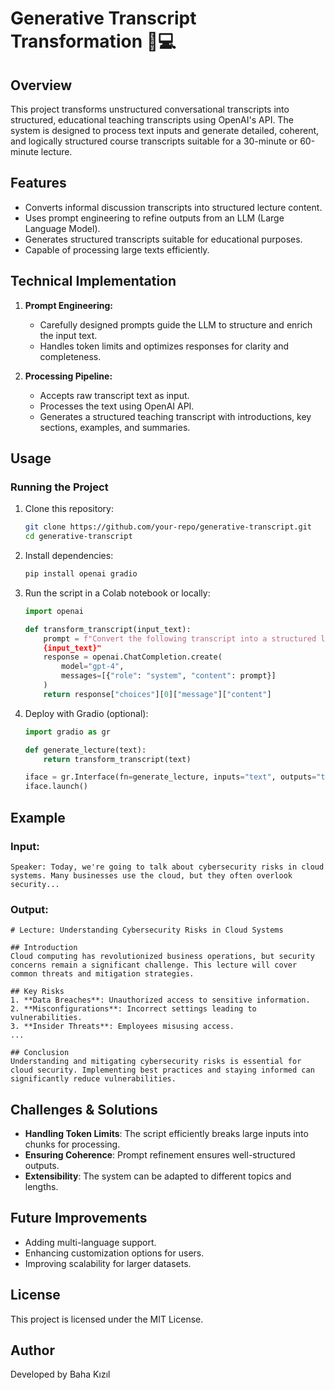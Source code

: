 # Generative Transcript Transformation 🚀💻

## Overview
This project transforms unstructured conversational transcripts into structured, educational teaching transcripts using OpenAI's API. The system is designed to process text inputs and generate detailed, coherent, and logically structured course transcripts suitable for a 30-minute or 60-minute lecture.

## Features
- Converts informal discussion transcripts into structured lecture content.
- Uses prompt engineering to refine outputs from an LLM (Large Language Model).
- Generates structured transcripts suitable for educational purposes.
- Capable of processing large texts efficiently.

## Technical Implementation
1. **Prompt Engineering:**
   - Carefully designed prompts guide the LLM to structure and enrich the input text.
   - Handles token limits and optimizes responses for clarity and completeness.

2. **Processing Pipeline:**
   - Accepts raw transcript text as input.
   - Processes the text using OpenAI API.
   - Generates a structured teaching transcript with introductions, key sections, examples, and summaries.

## Usage
### Running the Project
1. Clone this repository:
   ```bash
   git clone https://github.com/your-repo/generative-transcript.git
   cd generative-transcript
   ```
2. Install dependencies:
   ```bash
   pip install openai gradio
   ```
3. Run the script in a Colab notebook or locally:
   ```python
   import openai

   def transform_transcript(input_text):
       prompt = f"Convert the following transcript into a structured lecture:
       {input_text}"
       response = openai.ChatCompletion.create(
           model="gpt-4",
           messages=[{"role": "system", "content": prompt}]
       )
       return response["choices"][0]["message"]["content"]
   ```

4. Deploy with Gradio (optional):
   ```python
   import gradio as gr

   def generate_lecture(text):
       return transform_transcript(text)

   iface = gr.Interface(fn=generate_lecture, inputs="text", outputs="text")
   iface.launch()
   ```

## Example
### Input:
```
Speaker: Today, we're going to talk about cybersecurity risks in cloud systems. Many businesses use the cloud, but they often overlook security...
```

### Output:
```
# Lecture: Understanding Cybersecurity Risks in Cloud Systems

## Introduction
Cloud computing has revolutionized business operations, but security concerns remain a significant challenge. This lecture will cover common threats and mitigation strategies.

## Key Risks
1. **Data Breaches**: Unauthorized access to sensitive information.
2. **Misconfigurations**: Incorrect settings leading to vulnerabilities.
3. **Insider Threats**: Employees misusing access.
...

## Conclusion
Understanding and mitigating cybersecurity risks is essential for cloud security. Implementing best practices and staying informed can significantly reduce vulnerabilities.
```

## Challenges & Solutions
- **Handling Token Limits**: The script efficiently breaks large inputs into chunks for processing.
- **Ensuring Coherence**: Prompt refinement ensures well-structured outputs.
- **Extensibility**: The system can be adapted to different topics and lengths.

## Future Improvements
- Adding multi-language support.
- Enhancing customization options for users.
- Improving scalability for larger datasets.

## License
This project is licensed under the MIT License.

## Author
Developed by Baha Kızıl
